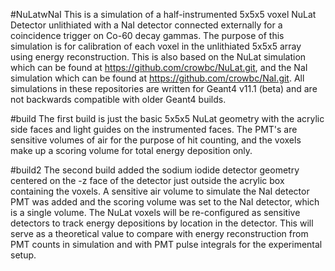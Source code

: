 #NuLatwNaI
This is a simulation of a half-instrumented 5x5x5 voxel NuLat Detector unlithiated with a NaI detector connected externally for a coincidence trigger on Co-60 decay gammas. The purpose of this simulation is for calibration of each voxel in the unlithiated 5x5x5 array using energy reconstruction. This is also based on the NuLat simulation which can be found at https://github.com/crowbc/NuLat.git, and the NaI simulation which can be found at https://github.com/crowbc/NaI.git. All simulations in these repositories are written for Geant4 v11.1 (beta) and are not backwards compatible with older Geant4 builds.

#build
The first build is just the basic 5x5x5 NuLat geometry with the acrylic side faces and light guides on the instrumented faces. The PMT's are sensitive volumes of air for the purpose of hit counting, and the voxels make up a scoring volume for total energy deposition only.

#build2
The second build added the sodium iodide detector geometry centered on the -z face of the detector just outside the acrylic box containing the voxels. A sensitive air volume to simulate the NaI detector PMT was added and the scoring volume was set to the NaI detector, which is a single volume. The NuLat voxels will be re-configured as sensitive detectors to track energy depositions by location in the detector. This will serve as a theoretical value to compare with energy reconstruction from PMT counts in simulation and with PMT pulse integrals for the experimental setup.
